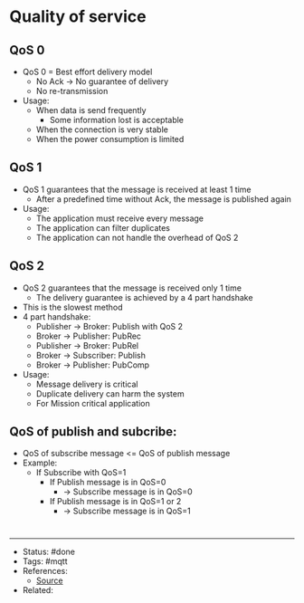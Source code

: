 # Quality of service

## QoS 0
- QoS 0 = Best effort delivery model
	- No Ack -> No guarantee of delivery
	- No re-transmission
- Usage:
	- When data is send frequently
		- Some information lost is acceptable
	- When the connection is very stable
	- When the power consumption is limited

## QoS 1
- QoS 1 guarantees that the message is received at least 1 time
	- After a predefined time without Ack, the message is published again
- Usage:
	- The application must receive every message
	- The application can filter duplicates
	- The application can not handle the overhead of QoS 2

## QoS 2
- QoS 2 guarantees that the message is received only 1 time
	- The delivery guarantee is achieved by a 4 part handshake
- This is the slowest method
- 4 part handshake:
	- Publisher -> Broker: Publish with QoS 2
	- Broker -> Publisher: PubRec
	- Publisher -> Broker: PubRel
	- Broker -> Subscriber: Publish
	- Broker -> Publisher: PubComp
- Usage:
	- Message delivery is critical
	- Duplicate delivery can harm the system
	- For Mission critical application

## QoS of publish and subcribe:
- QoS of subscribe message <= QoS of publish message
- Example:
	- If Subscribe with QoS=1
		- If Publish message is in QoS=0
			- -> Subscribe message is in QoS=0
		- If Publish message is in QoS=1 or 2
			- -> Subscribe message is in QoS=1

#
---
- Status: #done
- Tags: #mqtt
- References:
	- [Source]()
- Related:

